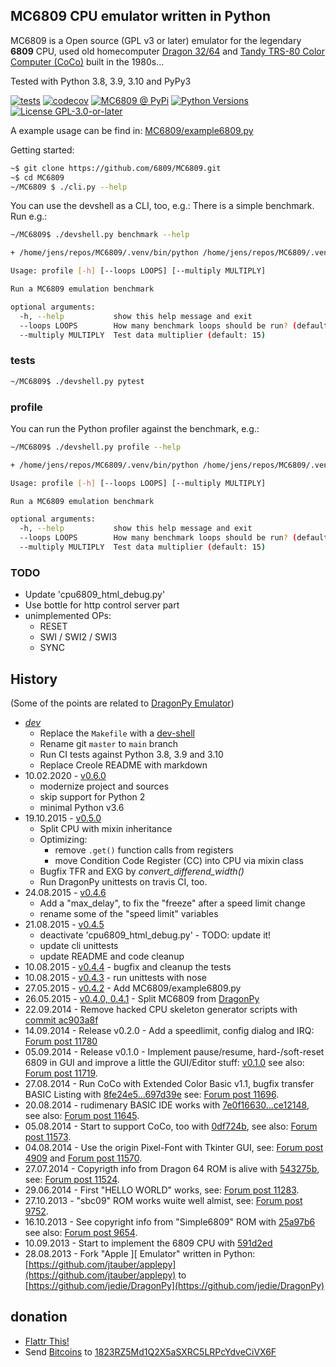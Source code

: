 ## MC6809 CPU emulator written in Python

MC6809 is a Open source (GPL v3 or later) emulator for the legendary **6809** CPU, used old homecomputer [Dragon 32/64](https://en.wikipedia.org/wiki/Dragon_32/64) and [Tandy TRS-80 Color Computer (CoCo)](https://en.wikipedia.org/wiki/TRS-80_Color_Computer) built in the 1980s...

Tested with Python 3.8, 3.9, 3.10 and PyPy3

[![tests](https://github.com/6809/MC6809/actions/workflows/tests.yml/badge.svg?branch=main)](https://github.com/6809/MC6809/actions/workflows/tests.yml)
[![codecov](https://codecov.io/github/6809/MC6809/branch/main/graph/badge.svg)](https://app.codecov.io/github/6809/MC6809)
[![MC6809 @ PyPi](https://img.shields.io/pypi/v/MC6809?label=MC6809%20%40%20PyPi)](https://pypi.org/project/MC6809/)
[![Python Versions](https://img.shields.io/pypi/pyversions/MC6809)](https://github.com/6809/MC6809/blob/main/pyproject.toml)
[![License GPL-3.0-or-later](https://img.shields.io/pypi/l/MC6809)](https://github.com/6809/MC6809/blob/main/LICENSE)


A example usage can be find in: [MC6809/example6809.py](https://github.com/6809/MC6809/blob/main/MC6809/example6809.py)

Getting started:
```bash
~$ git clone https://github.com/6809/MC6809.git
~$ cd MC6809
~/MC6809 $ ./cli.py --help
```

You can use the devshell as a CLI, too, e.g.:
There is a simple benchmark. Run e.g.:
```bash
~/MC6809$ ./devshell.py benchmark --help

+ /home/jens/repos/MC6809/.venv/bin/python /home/jens/repos/MC6809/.venv/bin/devshell benchmark --help

Usage: profile [-h] [--loops LOOPS] [--multiply MULTIPLY]

Run a MC6809 emulation benchmark

optional arguments:
  -h, --help           show this help message and exit
  --loops LOOPS        How many benchmark loops should be run? (default: 6)
  --multiply MULTIPLY  Test data multiplier (default: 15)
```

### tests

```bash
~/MC6809$ ./devshell.py pytest
```

### profile

You can run the Python profiler against the benchmark, e.g.:

```bash
~/MC6809$ ./devshell.py profile --help

+ /home/jens/repos/MC6809/.venv/bin/python /home/jens/repos/MC6809/.venv/bin/devshell profile --help

Usage: profile [-h] [--loops LOOPS] [--multiply MULTIPLY]

Run a MC6809 emulation benchmark

optional arguments:
  -h, --help           show this help message and exit
  --loops LOOPS        How many benchmark loops should be run? (default: 6)
  --multiply MULTIPLY  Test data multiplier (default: 15)

```

### TODO


* Update 'cpu6809_html_debug.py'
* Use bottle for http control server part
* unimplemented OPs:
  * RESET
  * SWI / SWI2 / SWI3
  * SYNC


## History

(Some of the points are related to [DragonPy Emulator](https://github.com/jedie/DragonPy))


* [*dev*](https://github.com/6809/MC6809/compare/v0.6.0...main)
  * Replace the `Makefile` with a [dev-shell](https://github.com/jedie/dev-shell)
  * Rename git `master` to `main` branch
  * Run CI tests against Python 3.8, 3.9 and 3.10
  * Replace Creole README with markdown
* 10.02.2020 - [v0.6.0](https://github.com/6809/MC6809/compare/v0.5.0...v0.6.0)
  * modernize project and sources
  * skip support for Python 2
  * minimal Python v3.6
* 19.10.2015 - [v0.5.0](https://github.com/6809/MC6809/compare/v0.4.6...v0.5.0)
  * Split CPU with mixin inheritance
  * Optimizing:
    * remove `.get()` function calls from registers
    * move Condition Code Register (CC) into CPU via mixin class
  * Bugfix TFR and EXG by _convert_differend_width()_
  * Run DragonPy unittests on travis CI, too.
* 24.08.2015 - [v0.4.6](https://github.com/6809/MC6809/compare/v0.4.5...v0.4.6)
  * Add a "max_delay", to fix the "freeze" after a speed limit change
  * rename some of the "speed limit" variables
* 21.08.2015 - [v0.4.5](https://github.com/6809/MC6809/compare/v0.4.4...v0.4.5)
  * deactivate 'cpu6809_html_debug.py' - TODO: update it!
  * update cli unittests
  * update README and code cleanup
* 10.08.2015 - [v0.4.4](https://github.com/6809/MC6809/compare/v0.4.3...v0.4.4) - bugfix and cleanup the tests
* 10.08.2015 - [v0.4.3](https://github.com/6809/MC6809/compare/v0.4.2...v0.4.3) - run unittests with nose
* 27.05.2015 - [v0.4.2](https://github.com/6809/MC6809/compare/v0.4.1...v0.4.2) - Add MC6809/example6809.py
* 26.05.2015 - [v0.4.0, 0.4.1](https://github.com/6809/MC6809/compare/1a40593...v0.4.1) - Split MC6809 from [DragonPy](https://github.com/jedie/DragonPy)
* 22.09.2014 - Remove hacked CPU skeleton generator scripts with [commit ac903a8f](https://github.com/6809/MC6809/commit/ac903a8fb9f02e1db23172cb367af2581d4b29a1)
* 14.09.2014 - Release v0.2.0 - Add a speedlimit, config dialog and IRQ: [Forum post 11780](http://archive.worldofdragon.org/phpBB3/viewtopic.php?f=5&t=4308&p=11780#p11780)
* 05.09.2014 - Release v0.1.0 - Implement pause/resume, hard-/soft-reset 6809 in GUI and improve a little the GUI/Editor stuff: [v0.1.0](https://github.com/jedie/DragonPy/releases/tag/v0.1.0) see also: [Forum post 11719](http://archive.worldofdragon.org/phpBB3/viewtopic.php?f=5&t=4308&p=11719#p11719).
* 27.08.2014 - Run CoCo with Extended Color Basic v1.1, bugfix transfer BASIC Listing with [8fe24e5...697d39e](https://github.com/jedie/DragonPy/compare/8fe24e5...697d39e) see: [Forum post 11696](http://archive.worldofdragon.org/phpBB3/viewtopic.php?f=5&t=4308&start=90#p11696).
* 20.08.2014 - rudimenary BASIC IDE works with [7e0f16630...ce12148](https://github.com/jedie/DragonPy/compare/7e0f16630...ce12148), see also: [Forum post 11645](http://archive.worldofdragon.org/phpBB3/viewtopic.php?f=8&t=4439#p11645).
* 05.08.2014 - Start to support CoCo, too with [0df724b](https://github.com/jedie/DragonPy/commit/0df724b3ee9d87088b524c3623040a41e9772eb4), see also: [Forum post 11573](http://archive.worldofdragon.org/phpBB3/viewtopic.php?f=5&t=4308&start=80#p11573).
* 04.08.2014 - Use the origin Pixel-Font with Tkinter GUI, see: [Forum post 4909](http://archive.worldofdragon.org/phpBB3/viewtopic.php?f=5&t=4909) and [Forum post 11570](http://archive.worldofdragon.org/phpBB3/viewtopic.php?f=5&t=4308&start=80#p11570).
* 27.07.2014 - Copyrigth info from Dragon 64 ROM is alive with [543275b](https://github.com/jedie/DragonPy/commit/543275b1b90824b64b67dcd003cc5ab54296fc15), see: [Forum post 11524](http://archive.worldofdragon.org/phpBB3/viewtopic.php?f=5&t=4308&start=80#p11524).
* 29.06.2014 - First "HELLO WORLD" works, see: [Forum post 11283](http://archive.worldofdragon.org/phpBB3/viewtopic.php?f=5&t=4308&start=70#p11283).
* 27.10.2013 - "sbc09" ROM works wuite well almist, see: [Forum post 9752](http://archive.worldofdragon.org/phpBB3/viewtopic.php?f=5&t=4308&start=60#p9752).
* 16.10.2013 - See copyright info from "Simple6809" ROM with [25a97b6](https://github.com/jedie/DragonPy/tree/25a97b66d8567ba7c3a5b646e4a807b816a0e376) see also: [Forum post 9654](http://archive.worldofdragon.org/phpBB3/viewtopic.php?f=5&t=4308&start=50#p9654).
* 10.09.2013 - Start to implement the 6809 CPU with [591d2ed](https://github.com/jedie/DragonPy/commit/591d2ed2b6f1a5f913c14e56e1e37f5870510b0d)
* 28.08.2013 - Fork "Apple ][ Emulator" written in Python: [https://github.com/jtauber/applepy](https://github.com/jtauber/applepy) to [https://github.com/jedie/DragonPy](https://github.com/jedie/DragonPy)


## donation


* [Flattr This!](https://flattr.com/submit/auto?uid=jedie&url=https%3A%2F%2Fgithub.com%2F6809%2FMC6809%2F)
* Send [Bitcoins](http://www.bitcoin.org/) to [1823RZ5Md1Q2X5aSXRC5LRPcYdveCiVX6F](https://blockexplorer.com/address/1823RZ5Md1Q2X5aSXRC5LRPcYdveCiVX6F)
